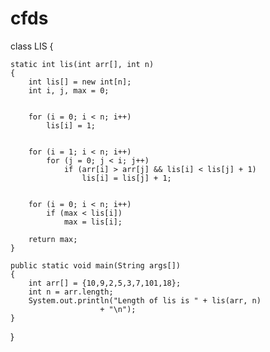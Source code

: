 # cfds


class LIS {
	
	static int lis(int arr[], int n)
	{
		int lis[] = new int[n];
		int i, j, max = 0;


		for (i = 0; i < n; i++)
			lis[i] = 1;


		for (i = 1; i < n; i++)
			for (j = 0; j < i; j++)
				if (arr[i] > arr[j] && lis[i] < lis[j] + 1)
					lis[i] = lis[j] + 1;

		
		for (i = 0; i < n; i++)
			if (max < lis[i])
				max = lis[i];

		return max;
	}

	public static void main(String args[])
	{
		int arr[] = {10,9,2,5,3,7,101,18};
		int n = arr.length;
		System.out.println("Length of lis is " + lis(arr, n)
						+ "\n");
	}
}

